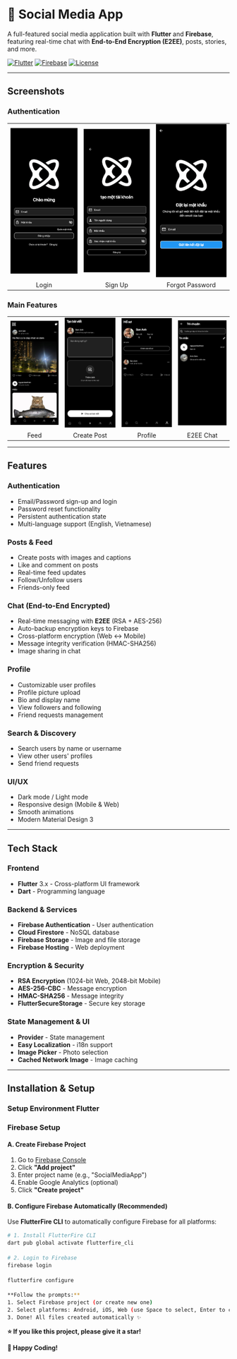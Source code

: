 # 🚀 Social Media App

A full-featured social media application built with **Flutter** and **Firebase**, featuring real-time chat with **End-to-End Encryption (E2EE)**, posts, stories, and more.

[![Flutter](https://img.shields.io/badge/Flutter-3.x-02569B?logo=flutter)](https://flutter.dev)
[![Firebase](https://img.shields.io/badge/Firebase-Latest-FFCA28?logo=firebase)](https://firebase.google.com)
[![License](https://img.shields.io/badge/License-MIT-green.svg)](LICENSE)

---

## Screenshots

### Authentication
<table>
  <tr>
    <td><img src="screenshots/login.png" width="200"/></td>
    <td><img src="screenshots/signup.png" width="200"/></td>
    <td><img src="screenshots/forgot_password.png" width="200"/></td>
  </tr>
  <tr>
    <td align="center">Login</td>
    <td align="center">Sign Up</td>
    <td align="center">Forgot Password</td>
  </tr>
</table>

### Main Features
<table>
  <tr>
    <td><img src="screenshots/feed.png" width="200"/></td>
    <td><img src="screenshots/create_post.png" width="200"/></td>
    <td><img src="screenshots/profile.png" width="200"/></td>
    <td><img src="screenshots/chat.png" width="200"/></td>
  </tr>
  <tr>
    <td align="center">Feed</td>
    <td align="center">Create Post</td>
    <td align="center">Profile</td>
    <td align="center">E2EE Chat</td>
  </tr>
</table>

---

## Features

### Authentication
- Email/Password sign-up and login
- Password reset functionality
- Persistent authentication state
- Multi-language support (English, Vietnamese)

###  Posts & Feed
- Create posts with images and captions
- Like and comment on posts
- Real-time feed updates
- Follow/Unfollow users
- Friends-only feed

### Chat (End-to-End Encrypted)
- Real-time messaging with **E2EE** (RSA + AES-256)
- Auto-backup encryption keys to Firebase
- Cross-platform encryption (Web ↔ Mobile)
- Message integrity verification (HMAC-SHA256)
- Image sharing in chat

### Profile
- Customizable user profiles
- Profile picture upload
- Bio and display name
- View followers and following
- Friend requests management

### Search & Discovery
- Search users by name or username
- View other users' profiles
- Send friend requests

### UI/UX
- Dark mode / Light mode
- Responsive design (Mobile & Web)
- Smooth animations
- Modern Material Design 3

---

## Tech Stack

### Frontend
- **Flutter** 3.x - Cross-platform UI framework
- **Dart** - Programming language

### Backend & Services
- **Firebase Authentication** - User authentication
- **Cloud Firestore** - NoSQL database
- **Firebase Storage** - Image and file storage
- **Firebase Hosting** - Web deployment

### Encryption & Security
- **RSA Encryption** (1024-bit Web, 2048-bit Mobile)
- **AES-256-CBC** - Message encryption
- **HMAC-SHA256** - Message integrity
- **FlutterSecureStorage** - Secure key storage

### State Management & UI
- **Provider** - State management
- **Easy Localization** - i18n support
- **Image Picker** - Photo selection
- **Cached Network Image** - Image caching
---

## Installation & Setup

### Setup Environment Flutter 

### Firebase Setup

#### A. Create Firebase Project

1. Go to [Firebase Console](https://console.firebase.google.com/)
2. Click **"Add project"**
3. Enter project name (e.g., "SocialMediaApp")
4. Enable Google Analytics (optional)
5. Click **"Create project"**

#### B. Configure Firebase Automatically (Recommended)

Use **FlutterFire CLI** to automatically configure Firebase for all platforms:

```bash
# 1. Install FlutterFire CLI
dart pub global activate flutterfire_cli

# 2. Login to Firebase
firebase login

flutterfire configure

**Follow the prompts:**
1. Select Firebase project (or create new one)
2. Select platforms: Android, iOS, Web (use Space to select, Enter to confirm)
3. Done! All files created automatically ✨
```
**⭐ If you like this project, please give it a star!**

**🎉 Happy Coding!**
